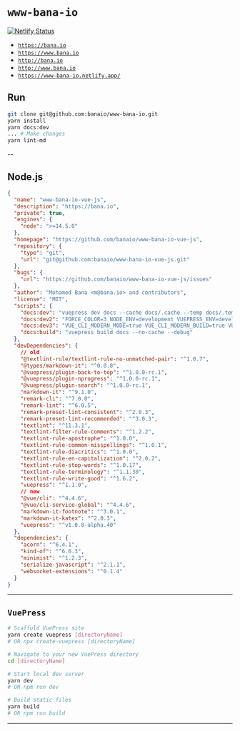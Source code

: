 # `www-bana-io`

[![Netlify Status](https://api.netlify.com/api/v1/badges/79a33623-c57c-489d-a9be-1ce5105f5a0f/deploy-status)](https://app.netlify.com/sites/www-bana-io/deploys)

* [`https://bana.io`](https://bana.io)
* [`https://www.bana.io`](https://www.bana.io)
* [`http://bana.io`](http://bana.io)
* [`http://www.bana.io`](http://www.bana.io)
* [`https://www-bana-io.netlify.app/`](https://www-bana-io.netlify.app/)

## Run

```sh
git clone git@github.com:banaio/www-bana-io.git
yarn install
yarn docs:dev
... # Make changes
yarn lint-md
```

--

## Node.js

```json
{
  "name": "www-bana-io-vue-js",
  "description": "https://bana.io",
  "private": true,
  "engines": {
    "node": ">=14.5.0"
  },
  "homepage": "https://github.com/banaio/www-bana-io-vue-js",
  "repository": {
    "type": "git",
    "url": "git@github.com:banaio/www-bana-io-vue-js.git"
  },
  "bugs": {
    "url": "https://github.com/banaio/www-bana-io-vue-js/issues"
  },
  "author": "Mohamed Bana <m@bana.io> and contributors",
  "license": "MIT",
  "scripts": {
    "docs:dev": "vuepress dev docs --cache docs/.cache --temp docs/.temp --no-clear-screen --no-cache --debug",
    "docs:dev2": "FORCE_COLOR=3 NODE_ENV=development VUEPRESS_ENV=developer vuepress dev docs --cache docs/.cache --temp docs/.temp --no-clear-screen --no-cache --debug",
    "docs:dev3": "VUE_CLI_MODERN_MODE=true VUE_CLI_MODERN_BUILD=true VUE_APP_NODE_ENV=development NODE_DEBUG=webpack FORCE_COLOR=3 NODE_ENV=development VUEPRESS_ENV=developer vuepress dev docs --cache docs/.cache --temp docs/.temp --no-clear-screen --debug",
    "docs:build": "vuepress build docs --no-cache --debug"
  },
  "devDependencies": {
    // old
    "@textlint-rule/textlint-rule-no-unmatched-pair": "^1.0.7",
    "@types/markdown-it": "^0.0.8",
    "@vuepress/plugin-back-to-top": "^1.0.0-rc.1",
    "@vuepress/plugin-nprogress": "^1.0.0-rc.1",
    "@vuepress/plugin-search": "^1.0.0-rc.1",
    "markdown-it": "^9.1.0",
    "remark-cli": "^7.0.0",
    "remark-lint": "^6.0.5",
    "remark-preset-lint-consistent": "^2.0.3",
    "remark-preset-lint-recommended": "^3.0.3",
    "textlint": "^11.3.1",
    "textlint-filter-rule-comments": "^1.2.2",
    "textlint-rule-apostrophe": "^1.0.0",
    "textlint-rule-common-misspellings": "^1.0.1",
    "textlint-rule-diacritics": "^1.0.0",
    "textlint-rule-en-capitalization": "^2.0.2",
    "textlint-rule-stop-words": "^1.0.17",
    "textlint-rule-terminology": "^1.1.30",
    "textlint-rule-write-good": "^1.6.2",
    "vuepress": "^1.1.0",
    // new
    "@vue/cli": "^4.4.6",
    "@vue/cli-service-global": "^4.4.6",
    "markdown-it-footnote": "^3.0.1",
    "markdown-it-katex": "^2.0.3",
    "vuepress": "^v1.0.0-alpha.40"
  },
  "dependencies": {
    "acorn": "^6.4.1",
    "kind-of": "^6.0.3",
    "minimist": "^1.2.3",
    "serialize-javascript": "^2.1.1",
    "websocket-extensions": "^0.1.4"
  }
}
```

---

## `VuePress`

```sh
# Scaffold VuePress site
yarn create vuepress [directoryName]
# OR npx create-vuepress [directoryName]

# Navigate to your new VuePress directory
cd [directoryName]

# Start local dev server
yarn dev
# OR npm run dev

# Build static files
yarn build
# OR npm run build
```

---
